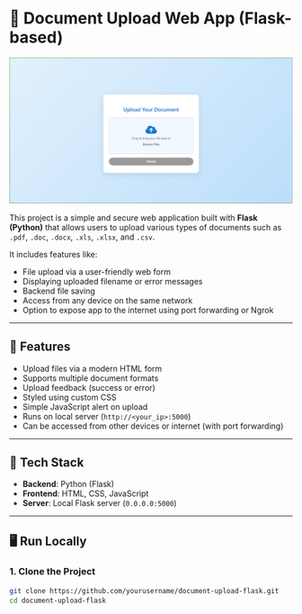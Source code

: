 # 📄 Document Upload Web App (Flask-based)

![Web App Screenshot](https://github.com/ManojGK-2002/share_ppt_to_smartbord/blob/main/Screenshot%202025-07-17%20123846.png)

This project is a simple and secure web application built with **Flask (Python)** that allows users to upload various types of documents such as `.pdf`, `.doc`, `.docx`, `.xls`, `.xlsx`, and `.csv`.

It includes features like:
- File upload via a user-friendly web form
- Displaying uploaded filename or error messages
- Backend file saving
- Access from any device on the same network
- Option to expose app to the internet using port forwarding or Ngrok

---

## 🚀 Features

- Upload files via a modern HTML form
- Supports multiple document formats
- Upload feedback (success or error)
- Styled using custom CSS
- Simple JavaScript alert on upload
- Runs on local server (`http://<your_ip>:5000`)
- Can be accessed from other devices or internet (with port forwarding)

---

## 🧰 Tech Stack

- **Backend**: Python (Flask)
- **Frontend**: HTML, CSS, JavaScript
- **Server**: Local Flask server (`0.0.0.0:5000`)

---

## 🖥️ Run Locally

### 1. Clone the Project

```bash
git clone https://github.com/yourusername/document-upload-flask.git
cd document-upload-flask
